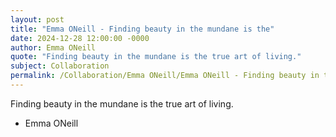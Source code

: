 ```yaml
---
layout: post
title: "Emma ONeill - Finding beauty in the mundane is the"
date: 2024-12-28 12:00:00 -0000
author: Emma ONeill
quote: "Finding beauty in the mundane is the true art of living."
subject: Collaboration
permalink: /Collaboration/Emma ONeill/Emma ONeill - Finding beauty in the mundane is the
---
```


Finding beauty in the mundane is the true art of living.

- Emma ONeill

